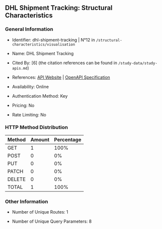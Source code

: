 ## DHL Shipment Tracking: Structural Characteristics

### General Information

- Identifier: dhl-shipment-tracking | N°12 in `/structural-characteristics/visualisation`

- Name: DHL Shipment Tracking

- Cited By: [6] (the citation references can be found in `/study-data/study-apis.md`)

- References: [API Website](https://developer.dhl.com/api-reference/shipment-tracking) | [OpenAPI Specification](https://developer.dhl.com/api-reference/shipment-tracking#downloads-section)

- Availability: Online

- Authentication Method: Key

- Pricing: No

- Rate Limiting: No

### HTTP Method Distribution

| Method | Amount | Percentage |
|--------|--------|------------|
| GET | 1 | 100% |
| POST | 0 | 0% |
| PUT | 0 | 0% |
| PATCH | 0 | 0% |
| DELETE | 0 | 0% |
| TOTAL | 1 | 100% |

### Other Information

- Number of Unique Routes: 1

- Number of Unique Query Parameters: 8
